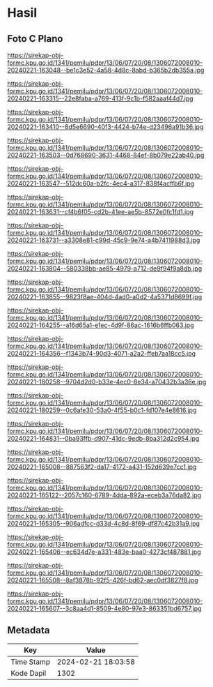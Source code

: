 # Hasil

## Foto C Plano

https://sirekap-obj-formc.kpu.go.id/1341/pemilu/pdpr/13/06/07/20/08/1306072008010-20240221-163048--be1c3e52-4a58-4d8c-8abd-b365b2db355a.jpg

https://sirekap-obj-formc.kpu.go.id/1341/pemilu/pdpr/13/06/07/20/08/1306072008010-20240221-163315--22e8faba-a769-413f-9c1b-f582aaaf44d7.jpg

https://sirekap-obj-formc.kpu.go.id/1341/pemilu/pdpr/13/06/07/20/08/1306072008010-20240221-163410--8d5e6690-40f3-4424-b74e-d23496a91b36.jpg

https://sirekap-obj-formc.kpu.go.id/1341/pemilu/pdpr/13/06/07/20/08/1306072008010-20240221-163503--0d768690-3631-4468-84ef-8b079e22ab40.jpg

https://sirekap-obj-formc.kpu.go.id/1341/pemilu/pdpr/13/06/07/20/08/1306072008010-20240221-163547--512dc60a-b2fc-4ec4-a317-838f4acffb6f.jpg

https://sirekap-obj-formc.kpu.go.id/1341/pemilu/pdpr/13/06/07/20/08/1306072008010-20240221-163631--cf4b6f05-cd2b-41ee-ae5b-8572e0fc1fd1.jpg

https://sirekap-obj-formc.kpu.go.id/1341/pemilu/pdpr/13/06/07/20/08/1306072008010-20240221-163731--a3308e81-c99d-45c9-9e74-a4b7411988d3.jpg

https://sirekap-obj-formc.kpu.go.id/1341/pemilu/pdpr/13/06/07/20/08/1306072008010-20240221-163804--580338bb-ae85-4979-a712-de9f94f9a8db.jpg

https://sirekap-obj-formc.kpu.go.id/1341/pemilu/pdpr/13/06/07/20/08/1306072008010-20240221-163855--9823f8ae-404d-4ad0-a0d2-4a5371d8699f.jpg

https://sirekap-obj-formc.kpu.go.id/1341/pemilu/pdpr/13/06/07/20/08/1306072008010-20240221-164255--a16d65a1-e1ec-4d9f-86ac-1616b6ffb063.jpg

https://sirekap-obj-formc.kpu.go.id/1341/pemilu/pdpr/13/06/07/20/08/1306072008010-20240221-164356--f1343b74-90d3-4071-a2a2-ffeb7aa18cc5.jpg

https://sirekap-obj-formc.kpu.go.id/1341/pemilu/pdpr/13/06/07/20/08/1306072008010-20240221-180258--9704d2d0-b33e-4ec0-8e34-a70432b3a36e.jpg

https://sirekap-obj-formc.kpu.go.id/1341/pemilu/pdpr/13/06/07/20/08/1306072008010-20240221-180259--0c6afe30-53a0-4f55-b0c1-fd107e4e8616.jpg

https://sirekap-obj-formc.kpu.go.id/1341/pemilu/pdpr/13/06/07/20/08/1306072008010-20240221-164831--0ba93ffb-d907-41dc-9edb-8ba312d2c954.jpg

https://sirekap-obj-formc.kpu.go.id/1341/pemilu/pdpr/13/06/07/20/08/1306072008010-20240221-165008--887563f2-da17-4172-a431-152d639e7cc1.jpg

https://sirekap-obj-formc.kpu.go.id/1341/pemilu/pdpr/13/06/07/20/08/1306072008010-20240221-165122--2057c160-6789-4dda-892a-eceb3a76da82.jpg

https://sirekap-obj-formc.kpu.go.id/1341/pemilu/pdpr/13/06/07/20/08/1306072008010-20240221-165305--906adfcc-d33d-4c8d-8f69-df87c42b31a9.jpg

https://sirekap-obj-formc.kpu.go.id/1341/pemilu/pdpr/13/06/07/20/08/1306072008010-20240221-165406--ec634d7e-a331-483e-baa0-4273cf487881.jpg

https://sirekap-obj-formc.kpu.go.id/1341/pemilu/pdpr/13/06/07/20/08/1306072008010-20240221-165508--8af3878b-92f5-426f-bd62-aec0df3827f8.jpg

https://sirekap-obj-formc.kpu.go.id/1341/pemilu/pdpr/13/06/07/20/08/1306072008010-20240221-165607--3c8aa4d1-8509-4e80-97e3-863351bd6757.jpg


## Metadata

| Key        | Value               |
| ---------- | ------------------- |
| Time Stamp | 2024-02-21 18:03:58 |
| Kode Dapil | 1302                |



